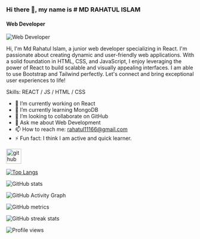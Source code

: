 ### Hi there 👋, my name is # MD RAHATUL ISLAM
#### Web Developer
![Web Developer](https://media.licdn.com/dms/image/D5616AQHyN8flym7k2g/profile-displaybackgroundimage-shrink_350_1400/0/1685068350762?e=1691020800&v=beta&t=0Eu0iPLRc98x6slEVYkcay2Pv5EGjqAcy1dDy30o_gQ)

Hi, I'm Md Rahatul Islam, a junior web developer specializing in React. I'm passionate about creating dynamic and user-friendly web applications. With a solid foundation in HTML, CSS, and JavaScript, I enjoy leveraging the power of React to build scalable and visually appealing interfaces. I am able to use Bootstrap and Tailwind perfectly. Let's connect and bring exceptional user experiences to life!

Skills: REACT / JS / HTML / CSS

- 🔭 I’m currently working on React 
- 🌱 I’m currently learning MongoDB 
- 👯 I’m looking to collaborate on GitHub 
- 💬 Ask me about Web Development 
- 📫 How to reach me: rahatul11166@gmail.com 
- ⚡ Fun fact: I think I am active and quick learner. 


[<img src='https://cdn.jsdelivr.net/npm/simple-icons@3.0.1/icons/github.svg' alt='github' height='40'>](https://github.com/Rahatul07)  

[![Top Langs](https://github-readme-stats.vercel.app/api/top-langs/?username=Rahatul07)](https://github.com/anuraghazra/github-readme-stats)

![GitHub stats](https://github-readme-stats.vercel.app/api?username=Rahatul07&show_icons=true)  

![GitHub Activity Graph](https://activity-graph.herokuapp.com/graph?username=Rahatul07)  

![GitHub metrics](https://metrics.lecoq.io/Rahatul07)  

![GitHub streak stats](https://streak-stats.demolab.com/?user=Rahatul07)  

![Profile views](https://gpvc.arturio.dev/Rahatul07)  
